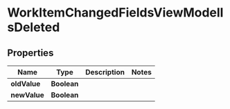 

# WorkItemChangedFieldsViewModelIsDeleted


## Properties

| Name | Type | Description | Notes |
|------------ | ------------- | ------------- | -------------|
|**oldValue** | **Boolean** |  |  |
|**newValue** | **Boolean** |  |  |



